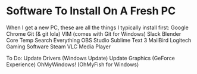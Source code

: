 # Software To Install On A Fresh PC
When I get a new PC, these are all the things I typically install first:
Google Chrome
Git (& git lola)
VIM (comes with Git for Windows)
Slack 
Blender
Core Temp
Search Everything
OBS Studio
Sublime Text 3
MailBird
Logitech Gaming Software
Steam
VLC Media Player

To Do:
Update Drivers (Windows Update)
Update Graphics (GeForce Experience)
OhMyWindows! (OhMyFish for Windows)
